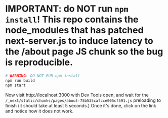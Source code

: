 # IMPORTANT: do NOT run `npm install`! This repo contains the node_modules that has patched next-server.js to induce latency to the /about page JS chunk so the bug is reproducible.

```bash
# WARNING: DO NOT RUN npm install
npm run build
npm start
```

Now visit http://localhost:3000 with Dev Tools open, and wait for the `/_next/static/chunks/pages/about-75b535cafcce005cf591.js` preloading to finish (it should take at least 5 seconds.) Once it's done, click on the link and notice how it does not work.
